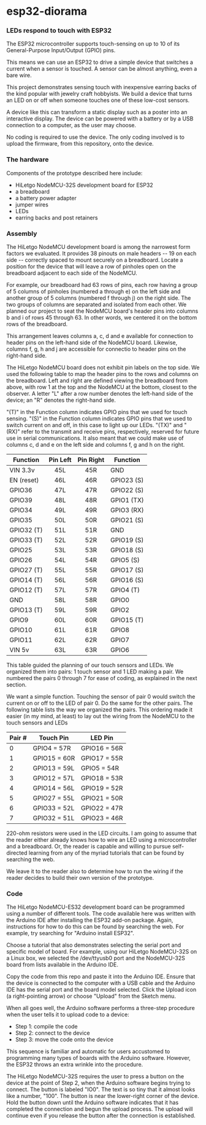 # esp32-diorama
### LEDs respond to touch with ESP32
The ESP32 microcontroller supports touch-sensing on up to 10 of its General-Purpose Input/Output (GPIO) pins. 

This means we can use an ESP32 to drive a simple device that switches a current when a sensor is touched. A sensor can be almost anything, even a bare wire. 

This project demonstrates sensing touch with inexpensive earring backs of the kind popular with jewelry craft hobbyists. We build a device that turns an LED on or off when someone touches one of these low-cost sensors.

A device like this can transform a static display such as a poster into an interactive display. The device can be powered with a battery or by a USB connection to a computer, as the user may choose.

No coding is required to use the device. The only coding involved is to upload the firmware, from this repository, onto the device. 

### The hardware
Components of the prototype described here include:
* HiLetgo NodeMCU-32S development board for ESP32
* a breadboard
* a battery power adapter
* jumper wires
* LEDs
* earring backs and post retainers

### Assembly
The HiLetgo NodeMCU development board is among the narrowest form factors we evaluated. It provides 38 pinouts on male headers -- 19 on each side -- correctly spaced to mount securely on a breadboard. Locate a position for the device that will leave a row of pinholes open on the breadboard adjacent to each side of the NodeMCU.

For example, our breadboard had 63 rows of pins, each row having a group of 5 columns of pinholes (numbered a through e) on the left side and another group of 5 columns (numbered f through j) on the right side. The two groups of columns are separated and isolated from each other. We planned our project to seat the NodeMCU board's header pins into columns b and i of rows 45 through 63. In other words, we centered it on the bottom rows of the breadboard.

This arrangement leaves columns a, c, d and e available for connection to header pins on the left-hand side of the NodeMCU board. Likewise, columns f, g, h and j are accessible for connectio to header pins on the right-hand side.

The HiLetgo NodeMCU board does not exhibit pin labels on the top side. We used the following table to map the header pins to the rows and columns on the breadboard. Left and right are defined viewing the breadboard from above, with row 1 at the top and the NodeMCU at the bottom, closest to the observer. A letter "L" after a row number denotes the left-hand side of the device; an "R" denotes the right-hand side.

"(T)" in the Function column indicates GPIO pins that we used for touch sensing.  "(S)" in the Function column indicates GPIO pins that we used to switch current on and off, in this case to light up our LEDs. "(TX)" and "(RX)" refer to the transmit and receive pins, respectively, reserved for future use in serial communications.
It also meant that we could make use of columns c, d and e on the left side and columns f, g and h on the right.

| Function   | Pin Left | Pin Right | Function   |
| ---------- |:--------:|:---------:| ---------- |
| VIN 3.3v   | 45L      | 45R       | GND        |
| EN (reset) | 46L      | 46R       | GPIO23 (S) |
| GPIO36     | 47L      | 47R       | GPIO22 (S) |
| GPIO39     | 48L      | 48R       | GPIO1 (TX) |
| GPIO34     | 49L      | 49R       | GPIO3 (RX) |
| GPIO35     | 50L      | 50R       | GPIO21 (S) |
| GPIO32 (T) | 51L      | 51R       | GND        |
| GPIO33 (T) | 52L      | 52R       | GPIO19 (S) |
| GPIO25     | 53L      | 53R       | GPIO18 (S) |
| GPIO26     | 54L      | 54R       | GPIO5 (S)  |
| GPIO27 (T) | 55L      | 55R       | GPIO17 (S) |
| GPIO14 (T) | 56L      | 56R       | GPIO16 (S) |
| GPIO12 (T) | 57L      | 57R       | GPIO4 (T)  |
| GND        | 58L      | 58R       | GPIO0      |
| GPIO13 (T) | 59L      | 59R       | GPIO2      |
| GPIO9      | 60L      | 60R       | GPIO15 (T) |
| GPIO10     | 61L      | 61R       | GPIO8      |
| GPIO11     | 62L      | 62R       | GPIO7      |
| VIN 5v     | 63L      | 63R       | GPIO6      |

This table guided the planning of our touch sensors and LEDs. We organized them into pairs: 1 touch sensor and 1 LED making a pair. We numbered the pairs 0 through 7 for ease of coding, as explained in the next section.

We want a simple function. Touching the sensor of pair 0 would switch the current on or off to the LED of pair 0. Do the same for the other pairs. The following table lists the way we organized the pairs. This ordering made it easier (in my mind, at least) to lay out the wiring from the NodeMCU to the touch sensors and LEDs

| Pair # | Touch Pin    | LED Pin      |
| ------ | ------------ | ------------ |
| 0      | GPIO4 = 57R  | GPIO16 = 56R |
| 1      | GPIO15 = 60R | GPIO17 = 55R |
| 2      | GPIO13 = 59L | GPIO5 =  54R |
| 3      | GPIO12 = 57L | GPIO18 = 53R |
| 4      | GPIO14 = 56L | GPIO19 = 52R |
| 5      | GPIO27 = 55L | GPIO21 = 50R |
| 6      | GPIO33 = 52L | GPIO22 = 47R |
| 7      | GPIO32 = 51L | GPIO23 = 46R |

220-ohm resistors were used in the LED circuits. I am going to assume that the reader either already knows how to wire an LED using a microcontroller and a breadboard. Or, the reader is capable and willing to pursue self-directed learning from any of the myriad tutorials that can be found by searching the web.

We leave it to the reader also to determine how to run the wiring if the reader decides to build their own version of the prototype.

### Code
The HiLetgo NodeMCU-ES32 development board can be programmed using a number of different tools. The code available here was written with the Arduino IDE after installing the ESP32 add-on package. Again, instructions for how to do this can be found by searching the web. For example, try searching for "Arduino install ESP32". 

Choose a tutorial that also demonstrates selecting the serial port and specific model of board. For example, using our HiLetgo NodeMCU-32S on a Linux box, we selected the /dev/ttyusb0 port and the NodeMCU-32S board from lists available in the Arduino IDE.

Copy the code from this repo and paste it into the Arduino IDE. Ensure that the device is connected to the computer with a USB cable and the Arduino IDE has the serial port and the board model selected. Click the Upload icon (a right-pointing arrow) or choose "Upload" from the Sketch menu.

When all goes well, the Arduino software performs a three-step procedure when the user tells it to upload code to a device:
* Step 1: compile the code
* Step 2: connect to the device
* Step 3: move the code onto the device

This sequence is familiar and automatic for users accustomed to programming many types of boards with the Arduino software. However, the ESP32 throws an extra wrinkle into the procedure.

The HiLetgo NodeMCU-32S requires the user to press a button on the device at the point of Step 2, when the Arduino software begins trying to connect. The button is labeled "IO0". The text is so tiny that it almost looks like a number, "100". The button is near the lower-right corner of the device.  Hold the button down until the Arduino software indicates that it has completed the connection and begun the upload process. The upload will continue even if you release the button after the connection is established.
